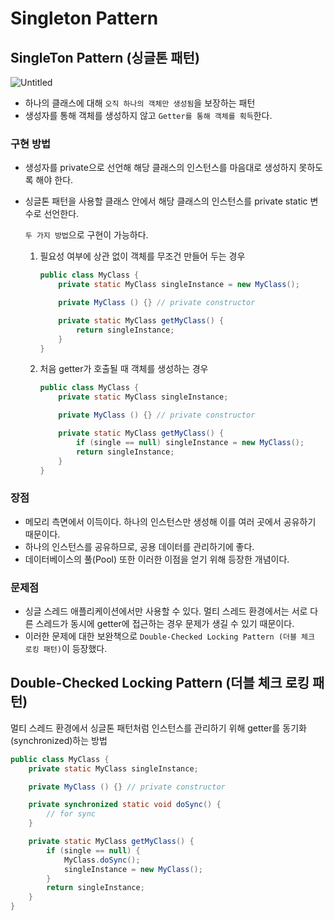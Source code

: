 # Singleton Pattern

## SingleTon Pattern (싱글톤 패턴)

![Untitled](imgs/singleton-pattern-\(0\).png)

* 하나의 클래스에 대해 `오직 하나의 객체만 생성됨`을 보장하는 패턴
* 생성자를 통해 객체를 생성하지 않고 `Getter를 통해 객체를 획득`한다.

### 구현 방법

* 생성자를 private으로 선언해 해당 클래스의 인스턴스를 마음대로 생성하지 못하도록 해야 한다.
*   싱글톤 패턴을 사용할 클래스 안에서 해당 클래스의 인스턴스를 private static 변수로 선언한다.

    `두 가지 방법`으로 구현이 가능하다.

    1.  필요성 여부에 상관 없이 객체를 무조건 만들어 두는 경우

        ```java
        public class MyClass {
        	private static MyClass singleInstance = new MyClass();

        	private MyClass () {} // private constructor

        	private static MyClass getMyClass() {
        		return singleInstance;
        	}
        }
        ```
    2.  처음 getter가 호출될 때 객체를 생성하는 경우

        ```java
        public class MyClass {
        	private static MyClass singleInstance;

        	private MyClass () {} // private constructor

        	private static MyClass getMyClass() {
        		if (single == null) singleInstance = new MyClass();
        		return singleInstance;
        	}
        }
        ```

### 장점

* 메모리 측면에서 이득이다. 하나의 인스턴스만 생성해 이를 여러 곳에서 공유하기 때문이다.
* 하나의 인스턴스를 공유하므로, 공용 데이터를 관리하기에 좋다.
* 데이터베이스의 풀(Pool) 또한 이러한 이점을 얻기 위해 등장한 개념이다.

### 문제점

* 싱글 스레드 애플리케이션에서만 사용할 수 있다. 멀티 스레드 환경에서는 서로 다른 스레드가 동시에 getter에 접근하는 경우 문제가 생길 수 있기 때문이다.
* 이러한 문제에 대한 보완책으로 `Double-Checked Locking Pattern (더블 체크 로킹 패턴)`이 등장했다.

## Double-Checked Locking Pattern (더블 체크 로킹 패턴)

멀티 스레드 환경에서 싱글톤 패턴처럼 인스턴스를 관리하기 위해 getter를 동기화(synchronized)하는 방법

```java
public class MyClass {
	private static MyClass singleInstance;

	private MyClass () {} // private constructor

	private synchronized static void doSync() {
		// for sync
	}

	private static MyClass getMyClass() {
		if (single == null) {
			MyClass.doSync();
			singleInstance = new MyClass();
		}
		return singleInstance;
	}
}
```
